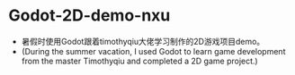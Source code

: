 # Godot-2D-demo-nxu
- 暑假时使用Godot跟着timothyqiu大佬学习制作的2D游戏项目demo。
- (During the summer vacation, I used Godot to learn game development from the master Timothyqiu and completed a 2D game project.)
